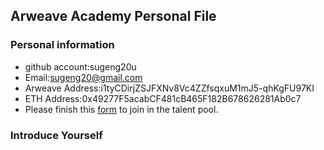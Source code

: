 ## Arweave Academy Personal File

### Personal information

- github account:sugeng20u
- Email:sugeng20@gmail.com
- Arweave Address:i1tyCDirjZSJFXNv8Vc4ZZfsqxuM1mJ5-qhKgFU97KI
- ETH Address:0x49277F5acabCF481cB465F182B678626281Ab0c7
- Please finish this [form](https://docs.google.com/forms/d/e/1FAIpQLSfWA5fIIcBgmRppm3jNz5vmf9Mai_QMVil-2pO4r7YKn_Zhtw/viewform?usp=sf_link) to join in the talent pool.

### Introduce Yourself
